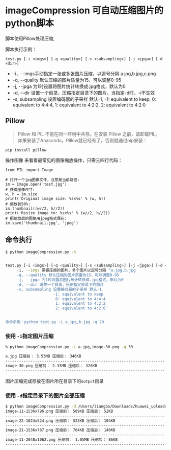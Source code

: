 # imageCompression 可自动压缩图片的python脚本
脚本使用Pillow处理压缩,

脚本执行示例：
```
test.py [-i <imgs>] [-q <quality>] [-s <subsampling>] [-j <jpga>] [-d <dir>]
```
* -i，--imgs手动指定一张或多张图片压缩，以逗号分隔 a.jpg,b.jpg,c.png
* -q, --quality 默认压缩的图片质量为15，可以调整0-95
* -j, --jpga 为1时设置将图片统计转换成.jpg格式，默认为0
* -d, --dir 设置一个目录，压缩指定目录下的图片，当指定-d时，-i不生效
* -s, subsampling 设置编码器的子采样 默认-1, -1: equivalent to keep, 0: equivalent to 4:4:4, 1: equivalent to 4:2:2, 2: equivalent to 4:2:0

## Pillow
> Pillow 和 PIL 不能在同一环境中共存。在安装 Pillow 之前，请卸载PIL。
如果安装了Anaconda，Pillow就已经有了，否则就通过pip安装：

```
pip install pillow
```
操作图像
来看看最常见的图像缩放操作，只需三四行代码：
```
from PIL import Image

# 打开一个jpg图像文件，注意是当前路径:
im = Image.open('test.jpg')
# 获得图像尺寸:
w, h = im.size
print('Original image size: %sx%s' % (w, h))
# 缩放到50%:
im.thumbnail((w//2, h//2))
print('Resize image to: %sx%s' % (w//2, h//2))
# 把缩放后的图像用jpeg格式保存:
im.save('thumbnail.jpg', 'jpeg')
```
## 命令执行

```bash
$ python imageCompression.py -h


test.py [-i <imgs>] [-q <quality>] [-s <subsampling>] [-j <jpga>] [-d <dir>]
     -i, --imgs 需要压缩的图片，多个图片以逗号分隔 "a.jpg,b.jpg
     -q, --quality 默认压缩的图片质量为15，可以调整0-95 
     -j, --jpga 为1时设置将图片统计转换成.jpg格式，默认为0 
     -d, --dir 设置一个目录，压缩指定目录下的图片 
     -s, subsampling 设置编码器的子采样 默认-1 
                     -1: equivalent to keep 
                      0: equivalent to 4:4:4 
                      1: equivalent to 4:2:2 
                      2: equivalent to 4:2:0 


命令示例：python test.py -i a.jpg,b.jpg -q 20
```

### 使用 ```-i```指定图片压缩
```bash
% python imageCompression.py -i a.jpg,image-30.png -q 30 

a.jpg 压缩前： 3.53MB 压缩后： 346KB
----------------------------------------------------------------------
image-30.png 压缩前： 2.33MB 压缩后： 326KB
----------------------------------------------------------------------
```
图片压缩完成存放在图片所在目录下的```output```目录

### 使用 ```-d```指定目录下的图片全部压缩
```bash
$ python imageCompression.py -d /Users/liangbo/Downloads/huawei_uploads/uploads/2020
image-11-1536x796.png 压缩前： 589KB 压缩后： 52KB
----------------------------------------------------------------------
image-22-1024x524.png 压缩前： 523KB 压缩后： 104KB
----------------------------------------------------------------------
image-21-1536x787.png 压缩前： 764KB 压缩后： 140KB
----------------------------------------------------------------------
image-11-2048x1062.png 压缩前： 1.05MB 压缩后： 86KB
----------------------------------------------------------------------
```
